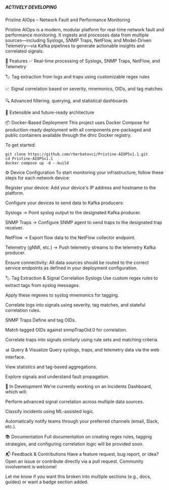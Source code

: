 ##### ACTIVELY DEVELOPING ####

Pristine AIOps – Network Fault and Performance Monitoring

Pristine AIOps is a modern, modular platform for real-time network fault and performance monitoring. It ingests and processes data from multiple sources—including Syslogs, SNMP Traps, NetFlow, and Model-Driven Telemetry—via Kafka pipelines to generate actionable insights and correlated signals.

🚀 Features
✅ Real-time processing of Syslogs, SNMP Traps, NetFlow, and Telemetry

🏷️ Tag extraction from logs and traps using customizable regex rules

📈 Signal correlation based on severity, mnemonics, OIDs, and tag matches

🔍 Advanced filtering, querying, and statistical dashboards

🧠 Extensible and future-ready architecture

📦 Docker-Based Deployment
This project uses Docker Compose for production-ready deployment with all components pre-packaged and public containers available through the dhrc Docker registry.

To get started:

	git clone https://github.com/rberbatovci/Pristine-AIOPSv1.1.git
	cd Pristine-AIOPSv1.1
	docker compose up -d --build

⚙️ Device Configuration
To start monitoring your infrastructure, follow these steps for each network device:

Register your device:
Add your device's IP address and hostname to the platform.

Configure your devices to send data to Kafka producers:

Syslogs → Point syslog output to the designated Kafka producer.

SNMP Traps → Configure SNMP agent to send traps to the designated trap receiver.

NetFlow → Export flow data to the NetFlow collector endpoint.

Telemetry (gNMI, etc.) → Push telemetry streams to the telemetry Kafka producer.

Ensure connectivity: All data sources should be routed to the correct service endpoints as defined in your deployment configuration.

🏷️ Tag Extraction & Signal Correlation
Syslogs
Use custom regex rules to extract tags from syslog messages.

Apply these regexes to syslog mnemonics for tagging.

Correlate logs into signals using severity, tag matches, and stateful correlation rules.

SNMP Traps
Define and tag OIDs.

Match tagged OIDs against snmpTrapOid.0 for correlation.

Correlate traps into signals similarly using rule sets and matching criteria.

📊 Query & Visualize
Query syslogs, traps, and telemetry data via the web interface.

View statistics and tag-based aggregations.

Explore signals and understand fault propagation.

🧪 In Development
We're currently working on an Incidents Dashboard, which will:

Perform advanced signal correlation across multiple data sources.

Classify incidents using ML-assisted logic.

Automatically notify teams through your preferred channels (email, Slack, etc.).

📚 Documentation
	Full documentation on creating regex rules, tagging strategies, and configuring correlation logic will be provided soon.

📬 Feedback & Contributions
	Have a feature request, bug report, or idea? Open an issue or contribute directly via a pull request. Community involvement is welcome!

Let me know if you want this broken into multiple sections (e.g., docs, guides) or want a badge section added.
